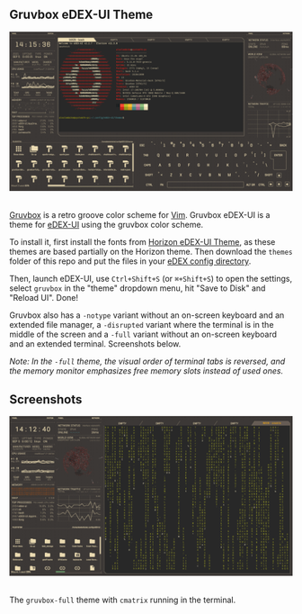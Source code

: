 ## Gruvbox eDEX-UI Theme

<p align="center">
  <img alt="screenshot" src="https://github.com/alembcke/eDEX-UI-gruvbox/blob/main/media/gruvbox-neofetch.png">
  <br><br>
</p>

[Gruvbox](https://github.com/morhetz/gruvbox) is a retro groove color scheme for [Vim](https://www.vim.org/).  Gruvbox eDEX-UI is a theme for [eDEX-UI](https://github.com/GitSquared/edex-ui) using the gruvbox color scheme.

To install it, first install the fonts from [Horizon eDEX-UI Theme](https://github.com/GitSquared/horizon-edex-theme), as these themes are based partially on the Horizon theme.  Then download the `themes` folder of this repo and put the files in your [eDEX config directory](https://github.com/GitSquared/edex-ui/wiki/userData).

Then, launch eDEX-UI, use `Ctrl+Shift+S` (or `⌘+Shift+S`) to open the settings, select `gruvbox` in the "theme" dropdown menu, hit "Save to Disk" and "Reload UI". Done!

Gruvbox also has a `-notype` variant without an on-screen keyboard and an extended file manager, a `-disrupted` variant where the terminal is in the middle of the screen and a `-full` variant without an on-screen keyboard and an extended terminal.  Screenshots below.

*Note: In the `-full` theme, the visual order of terminal tabs is reversed, and the memory monitor emphasizes free memory slots instead of used ones.*


## Screenshots

<p align="center">
  <img alt="screenshot" src="https://github.com/alembcke/eDEX-UI-gruvbox/blob/main/media/gruvbox-full-cmatrix.png">
  <br><br>
</p>

The `gruvbox-full` theme with `cmatrix` running in the terminal.
